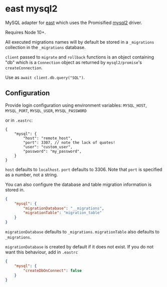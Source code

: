 # east mysql2

MySQL adapter for [east](https://github.com/okv/east) which uses the Promisified [mysql2](https://github.com/sidorares/node-mysql2) driver.

Requires Node 10+.

All executed migrations names will by default be stored in a `_migrations` collection in the `_migrations` database.

`client` passed to `migrate` and `rollback` functions is an object containing "db" which is a `Connection` object as returned by `mysql2/promise`'s `createConnection`.

Use as `await client.db.query("SQL")`.

## Configuration

Provide login configuration using environment variables:
`MYSQL_HOST`, `MYSQL_PORT`, `MYSQL_USER`, `MYSQL_PASSWORD`

or in `.eastrc`:
```jsonc
{
    "mysql": {
        "host": "remote_host",
        "port": 3307, // note the lack of quotes!
        "user": "custom_user",
        "password": "my_password",
    }
}
```

`host` defaults to `localhost`. `port` defaults to 3306. Note that `port` is specified as a number, not a string.

You can also configure the database and table migration information is stored in.
```json
{
    "mysql": {
        "migrationDatabase": "__migrations",
        "migrationTable": "migration_table"
    }
}
```

`migrationDatabase` defaults to `_migrations`. `migrationTable` also defaults to `_migrations`.

`migrationDatabase` is created by default if it does not exist. If you do not want this behaviour, add in `.eastrc`

```json
{
    "mysql": {
        "createDbOnConnect": false
    }
}
